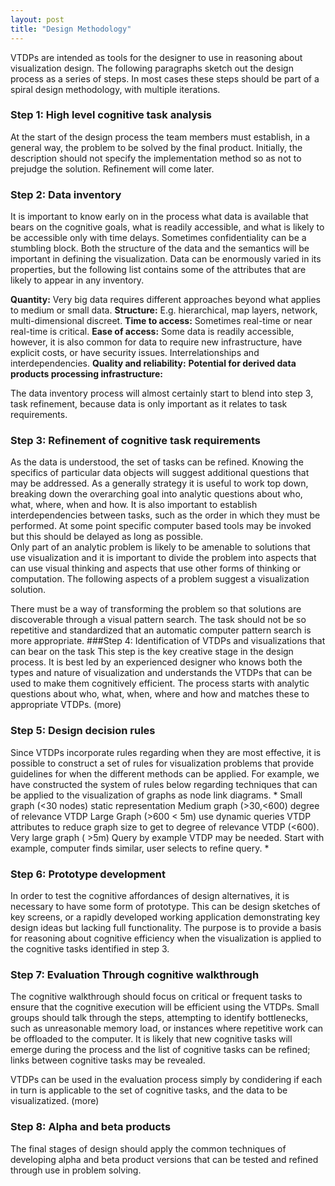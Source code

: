 ```yaml
---
layout: post
title: "Design Methodology"
---
```


VTDPs are intended as tools for the designer to use in reasoning about visualization design.  The following paragraphs sketch out the design process as a series of steps. In most cases these steps should be part of a spiral design methodology, with multiple iterations.

### Step 1: High level cognitive task analysis
At the start of the design process the team members must establish, in a general way, the problem to be solved by the final product. Initially, the description should not specify the implementation method so as not to prejudge the solution. Refinement will come later.

### Step 2: Data inventory
It is important to know early on in the process what data is available that bears on the cognitive goals, what is readily accessible, and what is likely to be accessible only with time delays.  Sometimes confidentiality can be a stumbling block.  Both the structure of the data and the semantics will be important in defining the visualization.  Data can be enormously varied in its properties, but the following list contains some of the attributes that are likely to appear in any inventory.

**Quantity:**  Very big data requires different approaches beyond what applies to medium or small data. 
**Structure:**  E.g. hierarchical, map layers, network, multi-dimensional discreet.
**Time to access:**  Sometimes real-time or near real-time is critical.
**Ease of access:**  Some data is readily accessible, however, it is also common for data to require new infrastructure, have explicit costs, or have security issues.
Interrelationships and interdependencies.
**Quality and reliability:**
**Potential for derived data products processing infrastructure:**

The data inventory process will almost certainly start to blend into step 3, task refinement, because data is only important as it relates to task requirements.

### Step 3: Refinement of cognitive task requirements
As the data is understood, the set of tasks can be refined. Knowing the specifics of particular data objects will suggest additional questions that may be addressed.  As a generally strategy it is useful to work top down, breaking down the overarching goal into analytic questions about who, what, where, when and how.   It is also important to establish interdependencies between tasks, such as the order in which they must be performed. At some point specific computer based tools may be invoked but this should be delayed as long as possible.  
Only part of an analytic problem is likely to be amenable to solutions that use visualization and it is important to divide the problem into aspects that can use visual thinking and aspects that use other forms of thinking or computation.  The following aspects of a problem suggest a visualization solution. 

There must be a way of transforming the problem so that solutions are discoverable through a visual pattern search.
The task should not be so repetitive and standardized that an automatic computer pattern search is more appropriate.
###Step 4: Identification of VTDPs and visualizations that can bear on the task
This step is the key creative stage in the design process. It is best led by an experienced designer who knows both the types and nature of visualization and understands the VTDPs that can be used to make them cognitively efficient. 
The process starts with analytic questions about who, what, when, where and how and matches these to appropriate VTDPs. (more)

### Step 5: Design decision rules
Since VTDPs incorporate rules regarding when they are most effective, it is possible to construct a set of rules for visualization problems that provide guidelines for when the different methods can be applied.  For example, we have constructed the system of rules below regarding techniques that can be applied to the visualization of graphs as node link diagrams.
*
Small graph (<30 nodes) static representation
Medium graph (>30,<600) degree of relevance VTDP
Large Graph (>600 < 5m)  use dynamic queries VTDP attributes to reduce graph size to get to degree of relevance VTDP (<600).
Very large graph ( >5m) Query by example VTDP may be needed. Start with example, computer finds similar, user selects to refine query.
*

### Step 6: Prototype development
In order to test the cognitive affordances of design alternatives, it is necessary to have some form of prototype.  This can be design sketches of key screens, or a rapidly developed working application demonstrating key design ideas but lacking full functionality. The purpose is to provide a basis for reasoning about cognitive efficiency when the visualization is applied to the cognitive tasks identified in step 3.

### Step 7: Evaluation Through cognitive walkthrough
The cognitive walkthrough should focus on critical or frequent tasks to ensure that the cognitive execution will be efficient using the VTDPs.  Small groups should talk through the steps, attempting to identify bottlenecks, such as unreasonable memory load, or instances where repetitive work can be offloaded to the computer. It is likely that new cognitive tasks will emerge during the process and the list of cognitive tasks can be refined; links between cognitive tasks may be revealed.

VTDPs can be used in the evaluation process simply by condidering if each in turn is applicable to the set of cognitive tasks, and the data to be visualizatized. (more)

### Step 8: Alpha and beta products
The final stages of design should apply the common techniques of developing alpha and beta product versions that can be tested and refined through use in problem solving.